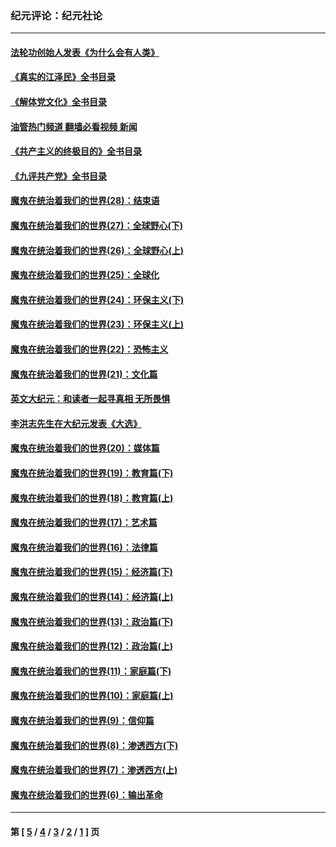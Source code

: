 ### 纪元评论：纪元社论
---
#### [法轮功创始人发表《为什么会有人类》](../../pages/nsc422/n13912117.md?03200330) 
#### [《真实的江泽民》全书目录](../../pages/nsc422/n13721399.md?03200330) 
#### [《解体党文化》全书目录](../../pages/nsc422/n13721157.md?03200330) 
#### [油管热门频道 翻墙必看视频 新闻](ok?03200330)
#### [《共产主义的终极目的》全书目录](../../pages/nsc422/n13721048.md?03200330) 
#### [《九评共产党》全书目录](../../pages/nsc422/n13708085.md?03200330) 
#### [魔鬼在统治着我们的世界(28)：结束语](../../pages/nsc422/n10936246.md?03200330) 
#### [魔鬼在统治着我们的世界(27)：全球野心(下)](../../pages/nsc422/n10928319.md?03200330) 
#### [魔鬼在统治着我们的世界(26)：全球野心(上)](../../pages/nsc422/n10900318.md?03200330) 
#### [魔鬼在统治着我们的世界(25)：全球化](../../pages/nsc422/n10788205.md?03200330) 
#### [魔鬼在统治着我们的世界(24)：环保主义(下)](../../pages/nsc422/n10695307.md?03200330) 
#### [魔鬼在统治着我们的世界(23)：环保主义(上)](../../pages/nsc422/n10688613.md?03200330) 
#### [魔鬼在统治着我们的世界(22)：恐怖主义](../../pages/nsc422/n10614727.md?03200330) 
#### [魔鬼在统治着我们的世界(21)：文化篇](../../pages/nsc422/n10597706.md?03200330) 
#### [英文大纪元：和读者一起寻真相 无所畏惧](../../pages/nsc422/n12542027.md?03200330) 
#### [李洪志先生在大纪元发表《大选》](../../pages/nsc422/n12534746.md?03200330) 
#### [魔鬼在统治着我们的世界(20)：媒体篇](../../pages/nsc422/n10586579.md?03200330) 
#### [魔鬼在统治着我们的世界(19)：教育篇(下)](../../pages/nsc422/n10564808.md?03200330) 
#### [魔鬼在统治着我们的世界(18)：教育篇(上)](../../pages/nsc422/n10526970.md?03200330) 
#### [魔鬼在统治着我们的世界(17)：艺术篇](../../pages/nsc422/n10499093.md?03200330) 
#### [魔鬼在统治着我们的世界(16)：法律篇](../../pages/nsc422/n10485969.md?03200330) 
#### [魔鬼在统治着我们的世界(15)：经济篇(下)](../../pages/nsc422/n10469975.md?03200330) 
#### [魔鬼在统治着我们的世界(14)：经济篇(上)](../../pages/nsc422/n10457370.md?03200330) 
#### [魔鬼在统治着我们的世界(13)：政治篇(下)](../../pages/nsc422/n10448270.md?03200330) 
#### [魔鬼在统治着我们的世界(12)：政治篇(上)](../../pages/nsc422/n10444576.md?03200330) 
#### [魔鬼在统治着我们的世界(11)：家庭篇(下)](../../pages/nsc422/n10440961.md?03200330) 
#### [魔鬼在统治着我们的世界(10)：家庭篇(上)](../../pages/nsc422/n10435448.md?03200330) 
#### [魔鬼在统治着我们的世界(9)：信仰篇](../../pages/nsc422/n10432159.md?03200330) 
#### [魔鬼在统治着我们的世界(8)：渗透西方(下)](../../pages/nsc422/n10429603.md?03200330) 
#### [魔鬼在统治着我们的世界(7)：渗透西方(上)](../../pages/nsc422/n10426013.md?03200330) 
#### [魔鬼在统治着我们的世界(6)：输出革命](../../pages/nsc422/n10421536.md?03200330) 

---
#### 第 [ [5](./5.md?03200330) / [4](./4.md?03200330) / [3](./3.md?03200330) / [2](./2.md?03200330) / [1](./1.md?03200330) ] 页
